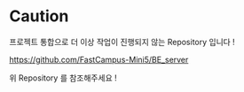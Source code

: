# Caution

프로젝트 통합으로 더 이상 작업이 진행되지 않는 Repository 입니다 !

https://github.com/FastCampus-Mini5/BE_server

위 Repository 를 참조해주세요 !
